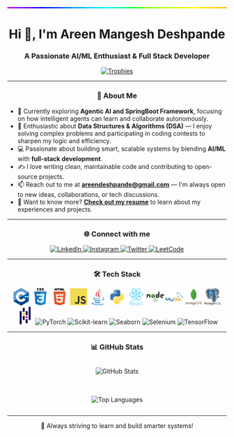 
<img style="width:100%;height:3px;" src="https://github.com/NuroDev/NuroDev/blob/6f0d0a8cff5c44aea2d4f24d949f692ee54002de/bar.gif" />

<h1 align="center">Hi 👋, I'm Areen Mangesh Deshpande</h1>
<h3 align="center">A Passionate AI/ML Enthusiast & Full Stack Developer</h3>

<p align="center">
 
  <a href="https://github.com/ryo-ma/github-profile-trophy">
    <img src="https://github-profile-trophy.vercel.app/?username=areendeshpande&theme=matrix&column=6&margin-w=15&margin-h=15&rank=S,SS,SSS,A,AA,AAA,B,BB,BBB,C,CC,CCC" alt="Trophies" />
  </a>
</p>

---
<h3 align="center">🚀 About Me</h3>

- 🌱 Currently exploring **Agentic AI and SpringBoot Framework**, focusing on how intelligent agents can learn and collaborate autonomously.  
- 🧠 Enthusiastic about **Data Structures & Algorithms (DSA)** — I enjoy solving complex problems and participating in coding contests to sharpen my logic and efficiency.  
- 💻 Passionate about building smart, scalable systems by blending **AI/ML** with **full-stack development**.  
- ✍️ I love writing clean, maintainable code and contributing to open-source projects.  
- 📫 Reach out to me at **areendeshpande@gmail.com** — I'm always open to new ideas, collaborations, or tech discussions.  
- 📄 Want to know more? [**Check out my resume**](https://drive.google.com/file/d/1UGqnuIUyZiLe5s8-5gW-VeofNJq5ag8F/view?usp=drive_link) to learn about my experiences and projects.


---

<h3 align="center">🌐 Connect with me</h3>

<div align="center">
  <a href="https://www.linkedin.com/in/areen-deshpande-3b1107291/" target="_blank" width="52" height="40">
    <img src="https://raw.githubusercontent.com/rahuldkjain/github-profile-readme-generator/master/src/images/icons/Social/linked-in-alt.svg" alt="LinkedIn" width="52" height="40" />
  </a>
  <a href="https://www.instagram.com/areen2503/" target="_blank" width="52" height="40">
    <img src="https://raw.githubusercontent.com/rahuldkjain/github-profile-readme-generator/master/src/images/icons/Social/instagram.svg" alt="Instagram" width="52" height="40" />
  </a>
  <a href="https://x.com/AreenDeshpande" target="_blank" width="52" height="40">
    <img src="https://raw.githubusercontent.com/maurodesouza/profile-readme-generator/master/src/assets/icons/social/twitter/default.svg" alt="Twitter" width="52" height="40" />
  </a>
  <a href="https://leetcode.com/u/Areen_2503/" target="_blank" width="52" height="40">
    <img src="https://raw.githubusercontent.com/rahuldkjain/github-profile-readme-generator/master/src/images/icons/Social/leet-code.svg" alt="LeetCode" width="52" height="40" />
  </a>
</div>



---

<h3 align="center">🛠️ Tech Stack</h3>

<div align="center">
  <img src="https://raw.githubusercontent.com/devicons/devicon/master/icons/cplusplus/cplusplus-original.svg" width="40" alt="C++"/>
  <img src="https://raw.githubusercontent.com/devicons/devicon/master/icons/css3/css3-original-wordmark.svg" width="40" alt="CSS3"/>
  <img src="https://raw.githubusercontent.com/devicons/devicon/master/icons/html5/html5-original-wordmark.svg" width="40" alt="HTML5"/>
  <img src="https://raw.githubusercontent.com/devicons/devicon/master/icons/javascript/javascript-original.svg" width="40" alt="JavaScript"/>
  <img src="https://raw.githubusercontent.com/devicons/devicon/master/icons/java/java-original.svg" width="40" alt="Java"/>
  <img src="https://raw.githubusercontent.com/devicons/devicon/master/icons/python/python-original.svg" width="40" alt="Python"/>
  <img src="https://raw.githubusercontent.com/devicons/devicon/master/icons/react/react-original-wordmark.svg" width="40" alt="ReactJS"/>
  <img src="https://raw.githubusercontent.com/devicons/devicon/master/icons/nodejs/nodejs-original-wordmark.svg" width="40" alt="NodeJS"/>
  <img src="https://raw.githubusercontent.com/devicons/devicon/master/icons/mysql/mysql-original-wordmark.svg" width="40" alt="MySQL"/>
  <img src="https://raw.githubusercontent.com/devicons/devicon/master/icons/mongodb/mongodb-original-wordmark.svg" width="40" alt="MongoDB"/>
  <img src="https://raw.githubusercontent.com/devicons/devicon/master/icons/postgresql/postgresql-original-wordmark.svg" width="40" alt="PostgreSQL"/>
  <img src="https://raw.githubusercontent.com/devicons/devicon/master/icons/pandas/pandas-original.svg" width="40" alt="Pandas"/>
  <img src="https://www.vectorlogo.zone/logos/pytorch/pytorch-icon.svg" width="40" alt="PyTorch"/>
  <img src="https://upload.wikimedia.org/wikipedia/commons/0/05/Scikit_learn_logo_small.svg" width="40" alt="Scikit-learn"/>
  <img src="https://seaborn.pydata.org/_images/logo-mark-lightbg.svg" width="40" alt="Seaborn"/>
  <img src="https://raw.githubusercontent.com/detain/svg-logos/780f25886640cef088af994181646db2f6b1a3f8/svg/selenium-logo.svg" width="40" alt="Selenium"/>
  <img src="https://www.vectorlogo.zone/logos/tensorflow/tensorflow-icon.svg" width="40" alt="TensorFlow"/>
</div>

---

<h3 align="center">📊 GitHub Stats</h3>

<div align="center" style="display: flex; flex-direction: column; align-items: center; gap: 20px;">

  <!-- GitHub Stats -->
  <img 
    src="https://github-readme-stats.vercel.app/api?username=areendeshpande&show_icons=true&theme=radical&card_width=500" 
    alt="GitHub Stats" 
    width="500" 
    height="200" 
  />

  <!-- Top Languages -->
  <img 
    src="https://github-readme-stats.vercel.app/api/top-langs/?username=areendeshpande&layout=compact&theme=radical&card_width=500" 
    alt="Top Languages" 
    width="500" 
    height="200" 
  />
 

 

</div>







---

<p align="center">🚀 Always striving to learn and build smarter systems!</p>
